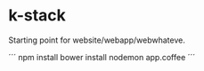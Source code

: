 k-stack
=======

Starting point for website/webapp/webwhateve.

´´´
npm install
bower install
nodemon app.coffee
´´´